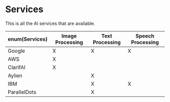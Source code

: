 # Services

This is all the AI services that are available.

enum(Services) | Image Processing | Text Processing | Speech Processing
-----------|-----------|-----------|-----------
Google | X | X | X
AWS | X | |
ClarifAI | X | |
Aylien | | X |
IBM | | X | X
ParallelDots | | X |
